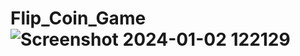# Flip_Coin_Game![Screenshot 2024-01-02 122129](https://github.com/Vinayak107/Flip_Coin_Game/assets/121872910/20b3d8b6-2458-421c-b5a8-c3226e391d35)

